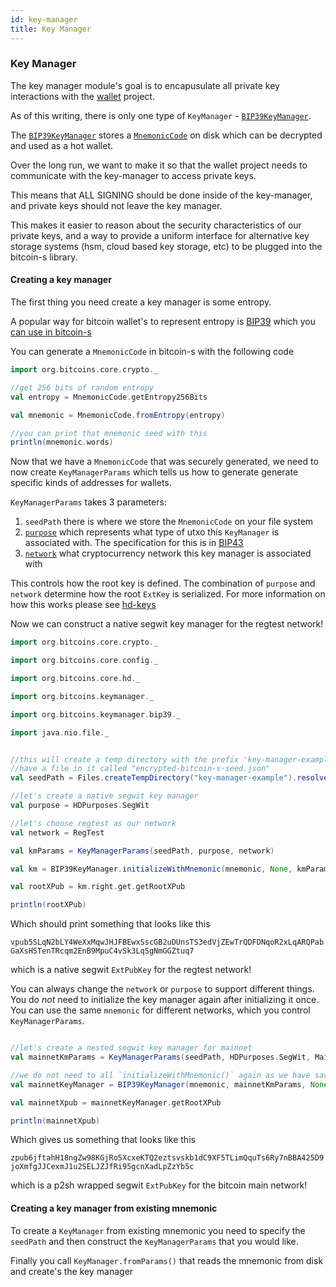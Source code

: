 ```yaml
---
id: key-manager
title: Key Manager
---
```



### Key Manager

The key manager module's goal is to encapusulate all private key interactions with the [wallet](../wallet/wallet.md) project.

As of this writing, there is only one type of `KeyManager` - [`BIP39KeyManager`](../../key-manager/src/main/scala/org/bitcoins/keymanager/bip39/BIP39KeyManager.scala). 

The [`BIP39KeyManager`](../../key-manager/src/main/scala/org/bitcoins/keymanager/bip39/BIP39KeyManager.scala) stores a [`MnemonicCode`](../../core/src/main/scala/org/bitcoins/core/crypto/MnemonicCode.scala) on disk which can be decrypted and used as a hot wallet.
 
Over the long run, we want to make it so that the wallet project needs to communicate with the key-manager to access private keys.

This means that ALL SIGNING should be done inside of the key-manager, and private keys should not leave the key manager.

This makes it easier to reason about the security characteristics of our private keys, and a way to provide a uniform interface for alternative key storage systems (hsm, cloud based key storage, etc) to be plugged into the bitcoin-s library.

#### Creating a key manager

The first thing you need create a key manager is some entropy.

A popular way for bitcoin wallet's to represent entropy is [BIP39](https://github.com/bitcoin/bips/blob/master/bip-0039.mediawiki) which you [can use in bitcoin-s](../../core/src/main/scala/org/bitcoins/core/crypto/BIP39Seed.scala)

You can generate a `MnemonicCode` in bitcoin-s with the following code

```scala mdoc:to-string
import org.bitcoins.core.crypto._

//get 256 bits of random entropy
val entropy = MnemonicCode.getEntropy256Bits

val mnemonic = MnemonicCode.fromEntropy(entropy)

//you can print that mnemonic seed with this
println(mnemonic.words)
```

Now that we have a `MnemonicCode` that was securely generated, we need to now create `KeyManagerParams` which tells us how to generate
generate specific kinds of addresses for wallets.

`KeyManagerParams` takes 3 parameters:

1. `seedPath` there is where we store the `MnemonicCode` on your file system
2. [`purpose`](../../core/src/main/scala/org/bitcoins/core/hd/HDPurpose.scala) which represents what type of utxo this `KeyManager` is associated with. The specification for this is in [BIP43](https://github.com/bitcoin/bips/blob/master/bip-0043.mediawiki)
3. [`network`](../../core/src/main/scala/org/bitcoins/core/config/NetworkParameters.scala) what cryptocurrency network this key manager is associated with


This controls how the root key is defined. The combination of `purpose` and `network` determine how the root `ExtKey` is serialized. For more information on how this works please see [hd-keys](../core/hd-keys.md)

Now we can construct a native segwit key manager for the regtest network!
```scala mdoc:invisible
import org.bitcoins.core.crypto._

import org.bitcoins.core.config._

import org.bitcoins.core.hd._

import org.bitcoins.keymanager._

import org.bitcoins.keymanager.bip39._

import java.nio.file._

```

```scala mdoc:to-string

//this will create a temp directory with the prefix 'key-manager-example` that will
//have a file in it called "encrypted-bitcoin-s-seed.json"
val seedPath = Files.createTempDirectory("key-manager-example").resolve(WalletStorage.ENCRYPTED_SEED_FILE_NAME)

//let's create a native segwit key manager
val purpose = HDPurposes.SegWit

//let's choose regtest as our network
val network = RegTest

val kmParams = KeyManagerParams(seedPath, purpose, network)

val km = BIP39KeyManager.initializeWithMnemonic(mnemonic, None, kmParams)

val rootXPub = km.right.get.getRootXPub

println(rootXPub)
```

Which should print something that looks like this

`vpub5SLqN2bLY4WeXxMqwJHJFBEwxSscGB2uDUnsTS3edVjZEwTrQDFDNqoR2xLqARQPabGaXsHSTenTRcqm2EnB9MpuC4vSk3LqSgNmGGZtuq7`

which is a native segwit `ExtPubKey` for the regtest network!

You can always change the `network` or `purpose` to support different things. You do _not_ need to initialize the key manager
again after initializing it once. You can use the same `mnemonic` for different networks, which you control `KeyManagerParams`.

```scala mdoc:to-string

//let's create a nested segwit key manager for mainnet
val mainnetKmParams = KeyManagerParams(seedPath, HDPurposes.SegWit, MainNet)

//we do not need to all `initializeWithMnemonic()` again as we have saved the seed to dis
val mainnetKeyManager = BIP39KeyManager(mnemonic, mainnetKmParams, None)

val mainnetXpub = mainnetKeyManager.getRootXPub

println(mainnetXpub)
```

Which gives us something that looks like this

`zpub6jftahH18ngZw98KGjRo5XcxeKTQ2eztsvskb1dC9XF5TLimQquTs6Ry7nBBA425D9joXmfgJJCexmJ1u2SELJZJfRi95gcnXadLpZzYb5c`

which is a p2sh wrapped segwit `ExtPubKey` for the bitcoin main network!

#### Creating a key manager from existing mnemonic

To create a `KeyManager` from existing mnemonic you need to specify the `seedPath` and then construct the `KeyManagerParams` that you would like.

Finally you call `KeyManager.fromParams()` that reads the mnemonic from disk and create's the key manager